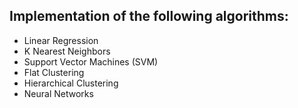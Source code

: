## Implementation of the following algorithms:
 - Linear Regression
 - K Nearest Neighbors
 - Support Vector Machines (SVM)
 - Flat Clustering
 - Hierarchical Clustering
 - Neural Networks
